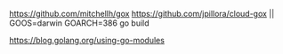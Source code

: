 https://github.com/mitchellh/gox
https://github.com/jpillora/cloud-gox
||
GOOS=darwin GOARCH=386 go build

https://blog.golang.org/using-go-modules

